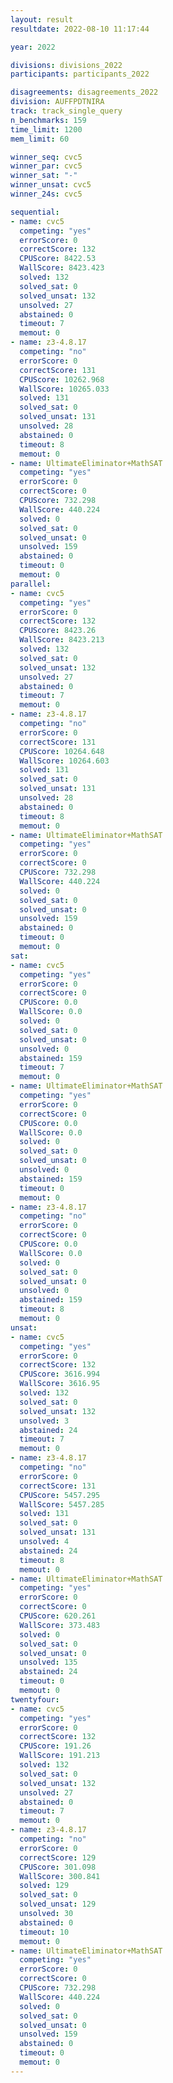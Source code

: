 ```yaml
---
layout: result
resultdate: 2022-08-10 11:17:44

year: 2022

divisions: divisions_2022
participants: participants_2022

disagreements: disagreements_2022
division: AUFFPDTNIRA
track: track_single_query
n_benchmarks: 159
time_limit: 1200
mem_limit: 60

winner_seq: cvc5
winner_par: cvc5
winner_sat: "-"
winner_unsat: cvc5
winner_24s: cvc5

sequential:
- name: cvc5
  competing: "yes"
  errorScore: 0
  correctScore: 132
  CPUScore: 8422.53
  WallScore: 8423.423
  solved: 132
  solved_sat: 0
  solved_unsat: 132
  unsolved: 27
  abstained: 0
  timeout: 7
  memout: 0
- name: z3-4.8.17
  competing: "no"
  errorScore: 0
  correctScore: 131
  CPUScore: 10262.968
  WallScore: 10265.033
  solved: 131
  solved_sat: 0
  solved_unsat: 131
  unsolved: 28
  abstained: 0
  timeout: 8
  memout: 0
- name: UltimateEliminator+MathSAT
  competing: "yes"
  errorScore: 0
  correctScore: 0
  CPUScore: 732.298
  WallScore: 440.224
  solved: 0
  solved_sat: 0
  solved_unsat: 0
  unsolved: 159
  abstained: 0
  timeout: 0
  memout: 0
parallel:
- name: cvc5
  competing: "yes"
  errorScore: 0
  correctScore: 132
  CPUScore: 8423.26
  WallScore: 8423.213
  solved: 132
  solved_sat: 0
  solved_unsat: 132
  unsolved: 27
  abstained: 0
  timeout: 7
  memout: 0
- name: z3-4.8.17
  competing: "no"
  errorScore: 0
  correctScore: 131
  CPUScore: 10264.648
  WallScore: 10264.603
  solved: 131
  solved_sat: 0
  solved_unsat: 131
  unsolved: 28
  abstained: 0
  timeout: 8
  memout: 0
- name: UltimateEliminator+MathSAT
  competing: "yes"
  errorScore: 0
  correctScore: 0
  CPUScore: 732.298
  WallScore: 440.224
  solved: 0
  solved_sat: 0
  solved_unsat: 0
  unsolved: 159
  abstained: 0
  timeout: 0
  memout: 0
sat:
- name: cvc5
  competing: "yes"
  errorScore: 0
  correctScore: 0
  CPUScore: 0.0
  WallScore: 0.0
  solved: 0
  solved_sat: 0
  solved_unsat: 0
  unsolved: 0
  abstained: 159
  timeout: 7
  memout: 0
- name: UltimateEliminator+MathSAT
  competing: "yes"
  errorScore: 0
  correctScore: 0
  CPUScore: 0.0
  WallScore: 0.0
  solved: 0
  solved_sat: 0
  solved_unsat: 0
  unsolved: 0
  abstained: 159
  timeout: 0
  memout: 0
- name: z3-4.8.17
  competing: "no"
  errorScore: 0
  correctScore: 0
  CPUScore: 0.0
  WallScore: 0.0
  solved: 0
  solved_sat: 0
  solved_unsat: 0
  unsolved: 0
  abstained: 159
  timeout: 8
  memout: 0
unsat:
- name: cvc5
  competing: "yes"
  errorScore: 0
  correctScore: 132
  CPUScore: 3616.994
  WallScore: 3616.95
  solved: 132
  solved_sat: 0
  solved_unsat: 132
  unsolved: 3
  abstained: 24
  timeout: 7
  memout: 0
- name: z3-4.8.17
  competing: "no"
  errorScore: 0
  correctScore: 131
  CPUScore: 5457.295
  WallScore: 5457.285
  solved: 131
  solved_sat: 0
  solved_unsat: 131
  unsolved: 4
  abstained: 24
  timeout: 8
  memout: 0
- name: UltimateEliminator+MathSAT
  competing: "yes"
  errorScore: 0
  correctScore: 0
  CPUScore: 620.261
  WallScore: 373.483
  solved: 0
  solved_sat: 0
  solved_unsat: 0
  unsolved: 135
  abstained: 24
  timeout: 0
  memout: 0
twentyfour:
- name: cvc5
  competing: "yes"
  errorScore: 0
  correctScore: 132
  CPUScore: 191.26
  WallScore: 191.213
  solved: 132
  solved_sat: 0
  solved_unsat: 132
  unsolved: 27
  abstained: 0
  timeout: 7
  memout: 0
- name: z3-4.8.17
  competing: "no"
  errorScore: 0
  correctScore: 129
  CPUScore: 301.098
  WallScore: 300.841
  solved: 129
  solved_sat: 0
  solved_unsat: 129
  unsolved: 30
  abstained: 0
  timeout: 10
  memout: 0
- name: UltimateEliminator+MathSAT
  competing: "yes"
  errorScore: 0
  correctScore: 0
  CPUScore: 732.298
  WallScore: 440.224
  solved: 0
  solved_sat: 0
  solved_unsat: 0
  unsolved: 159
  abstained: 0
  timeout: 0
  memout: 0
---
```

